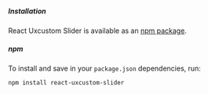 ##### Installation

React Uxcustom Slider is available as an [npm package](https://www.npmjs.org/package/react-uxcustom-slider).

##### npm

To install and save in your `package.json` dependencies, run:

```
npm install react-uxcustom-slider
```
